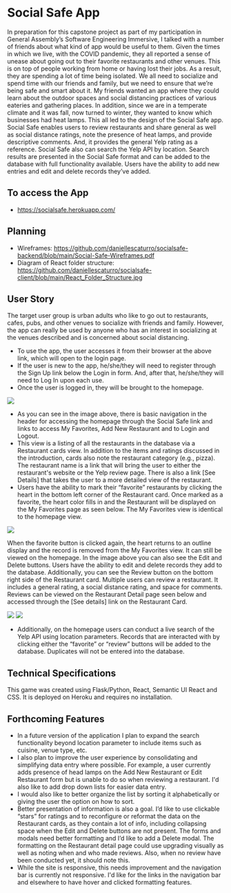 # Social Safe App
In preparation for this capstone project as part of my participation in General Assembly’s Software Engineering Immersive, I talked with a number of friends about what kind of app would be useful to them. Given the times in which we live, with the COVID pandemic, they all reported a sense of unease about going out to their favorite restaurants and other venues. This is on top of people working from home or having lost their jobs. As a result, they are spending a lot of time being isolated.  We all need to socialize and spend time with our friends and family, but we need to ensure that we’re being safe and smart about it. My friends wanted an app where they could learn about the outdoor spaces and social distancing practices of various eateries and gathering places. In addition, since we are in a temperate climate and it was fall, now turned to winter, they wanted to know which businesses had heat lamps. This all led to the design of the Social Safe app. Social Safe enables users to review restaurants and share general as well as social distance ratings, note the presence of heat lamps, and provide descriptive comments. And, it provides the general Yelp rating as a reference. Social Safe also can search the Yelp API by location. Search results are presented in the Social Safe format and can be added to the database with full functionality available. Users have the ability to add new entries and edit and delete records they’ve added.  

## To access the App
  * https://socialsafe.herokuapp.com/

## Planning
  * Wireframes: https://github.com/daniellescaturro/socialsafe-backend/blob/main/Social-Safe-Wireframes.pdf
  * Diagram of React folder structure: https://github.com/daniellescaturro/socialsafe-client/blob/main/React_Folder_Structure.jpg

##  User Story
The target user group is urban adults who like to go out to restaurants, cafes, pubs, and other venues to socialize with friends and family. However, the app can really be used by anyone who has an interest in socializing at the venues described and is concerned about social distancing.

  * To use the app, the user accesses it from their browser at the above link, which will open to the login page. 
  * If the user is new to the app, he/she/they will need to register through the Sign Up link below the Login in form. And, after that, he/she/they will need to Log In upon each use. 
  * Once the user is logged in, they will be brought to the homepage.

<p align=“center”>
	<img src="https://github.com/daniellescaturro/socialsafe-client/blob/main/SocialSafe_homepage.png">
</p>

 * As you can see in the image above, there is basic navigation in the header for accessing the homepage through the Social Safe link and links to access My Favorites, Add New Restaurant and to Login and Logout.
 * This view is a listing of all the restaurants in the database via a Restaurant cards view. In addition to the items and ratings discussed in the introduction, cards also note the restaurant category (e.g., pizza). The restaurant name is a link that will bring the user to either the restaurant's website or the Yelp review page. There is also a link [See Details] that takes the user to a more detailed view of the restaurant. 
 * Users have the ability to mark their “favorite” restaurants by clicking the heart in the bottom left corner of the Restaurant card. Once marked as a favorite, the heart color fills in and the Restaurant will be displayed on the My Favorites page as seen below. The My Favorites view is identical to the homepage view.

 <p align=“center”>
	<img src="https://github.com/daniellescaturro/socialsafe-client/blob/main/SocialSafe_myfav.png">
</p>

When the favorite button is clicked again, the heart returns to an outline display and the record is removed from the My Favorites view. It can still be viewed on the homepage. 
In the image above you can also see the Edit and Delete buttons. Users have the ability to edit and delete records they add to the database.
Additionally, you can see the Review button on the bottom right side of the Restaurant card. Multiple users can review a restaurant. It includes a general rating, a social distance rating, and space for comments. Reviews can be viewed on the Restaurant Detail page seen below and accessed through the [See details] link on the Restaurant Card.  

<p align=“center”>
	<img src=“https://github.com/daniellescaturro/socialsafe-client/blob/main/SocialSafe_showpage_top.png">
	<img src="https://github.com/daniellescaturro/socialsafe-client/blob/main/SocialSafe_showpage_botton.png">
</p>
 
 * Additionally, on the homepage users can conduct a live search of the Yelp API using location parameters. Records that are interacted with by clicking either the “favorite” or “review” buttons will be added to the database. Duplicates will not be entered into the database.  

## Technical Specifications
This game was created using Flask/Python, React, Semantic UI React and CSS. It is deployed on Heroku and requires no installation. 

## Forthcoming Features
 * In a future version of the application I plan to expand the search functionality beyond location parameter to include items such as cuisine, venue type, etc.
 * I also plan to improve the user experience by consolidating and simplifying data entry where possible. For example, a user currently adds presence of head lamps on the Add New Restaurant or Edit Restaurant form but is unable to do so when reviewing a restaurant. I'd also like to add drop down lists for easier data entry. 
 * I would also like to better organize the list by sorting it alphabetically or giving the user the option on how to sort. 
 * Better presentation of information is also a goal. I’d like to use clickable “stars” for ratings and to reconfigure or reformat the data on the Restaurant cards, as they contain a lot of info, including collapsing space when the Edit and Delete buttons are not present. The forms and modals need better formatting and I’d like to add a Delete modal. The formatting on the Restaurant detail page could use upgrading visually as well as noting when and who made reviews. Also, when no review have been conducted yet, it should note this.
 * While the site is responsive, this needs improvement and the navigation bar is currently not responsive. I'd like for the links in the navigation bar and elsewhere to have hover and clicked formatting features. 
